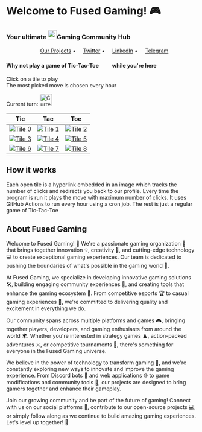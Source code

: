 # Welcome to Fused Gaming! 🎮
### Your ultimate <img src="https://img.icons8.com/color/96/000000/github--v1.png" height="24"/>Gaming Community Hub

<p align="center">
  <a href="https://github.com/Fused-Gaming"><img src="https://img.icons8.com/color/96/000000/internet.png" height="16"/>Our Projects</a> •
  <a href="https://x.com/fuseddotgg"><img src="https://img.icons8.com/color/96/000000/twitter-circled.png" height="16"/>Twitter</a> •
  <a href="https://www.linkedin.com/company/fusedgg/"><img src="https://img.icons8.com/color/96/000000/linkedin-circled.png" height="16"/>LinkedIn</a> •
  <a href="https://t.me/fusedgg"><img src="https://img.icons8.com/color/96/000000/telegram.png" height="16"/>Telegram</a>
</p>

#### Why not play a game of Tic-Tac-Toe<img src="https://img.icons8.com/material-outlined/96/000000/delete-sign.png" height="16"/><img src="https://img.icons8.com/material-outlined/96/000000/unchecked-circle.png" height="16"/> while you're here
Click on a tile to play  
The most picked move is chosen every hour

Current turn: <img src= "https://github.com/Fused-Gaming/Fused-Gaming/blob/master/assets/True.png" alt="Current Turn" width="32"/>

| Tic | Tac | Toe |
|--|--|--|
| [![Tile 0](https://github.com/Fused-Gaming/Fused-Gaming/blob/main/assets/False.png)](https://github.com/Fused-Gaming) | [![Tile 1](https://github.com/Fused-Gaming/Fused-Gaming/blob/main/assets/None.png)](https://tinyurl.com/Fused-t2) | [![Tile 2](https://github.com/Fused-Gaming/Fused-Gaming/blob/main/assets/None.png)](https://tinyurl.com/Fused-t3) |
| [![Tile 3](https://github.com/Fused-Gaming/Fused-Gaming/blob/main/assets/None.png)](https://tinyurl.com/Fused-t4) | [![Tile 4](https://github.com/Fused-Gaming/Fused-Gaming/blob/main/assets/None.png)](https://tinyurl.com/Fused-t5) | [![Tile 5](https://github.com/Fused-Gaming/Fused-Gaming/blob/main/assets/None.png)](https://tinyurl.com/Fused-t6) |
| [![Tile 6](https://github.com/Fused-Gaming/Fused-Gaming/blob/main/assets/None.png)](https://tinyurl.com/Fused-t7) | [![Tile 7](https://github.com/Fused-Gaming/Fused-Gaming/blob/main/assets/None.png)](https://tinyurl.com/Fused-t8) | [![Tile 8](https://github.com/Fused-Gaming/Fused-Gaming/blob/main/assets/None.png)](https://tinyurl.com/Fused-t9) |

## How it works

Each open tile is a hyperlink embedded in an image which tracks the number of clicks and redirects you back to our profile.
Every time the program is run it plays the move with maximum number of clicks.
It uses GitHub Actions to run every hour using a cron job.
The rest is just a regular game of Tic-Tac-Toe
    
## About Fused Gaming

Welcome to Fused Gaming! 🚀 We're a passionate gaming organization 🎯 that brings together innovation 💡, creativity 🎨, and cutting-edge technology 💻 to create exceptional gaming experiences. Our team is dedicated to pushing the boundaries of what's possible in the gaming world 🌟.

At Fused Gaming, we specialize in developing innovative gaming solutions 🛠️, building engaging community experiences 👥, and creating tools that enhance the gaming ecosystem 🔧. From competitive esports 🏆 to casual gaming experiences 🎲, we're committed to delivering quality and excitement in everything we do.

Our community spans across multiple platforms and games 🎮, bringing together players, developers, and gaming enthusiasts from around the world 🌍. Whether you're interested in strategy games ♟️, action-packed adventures ⚔️, or competitive tournaments 🥇, there's something for everyone in the Fused Gaming universe.

We believe in the power of technology to transform gaming 🔮, and we're constantly exploring new ways to innovate and improve the gaming experience. From Discord bots 🤖 and web applications 🌐 to game modifications and community tools 🔨, our projects are designed to bring gamers together and enhance their gameplay.

Join our growing community and be part of the future of gaming! Connect with us on our social platforms 📱, contribute to our open-source projects 💻, or simply follow along as we continue to build amazing gaming experiences. Let's level up together! 🎊
